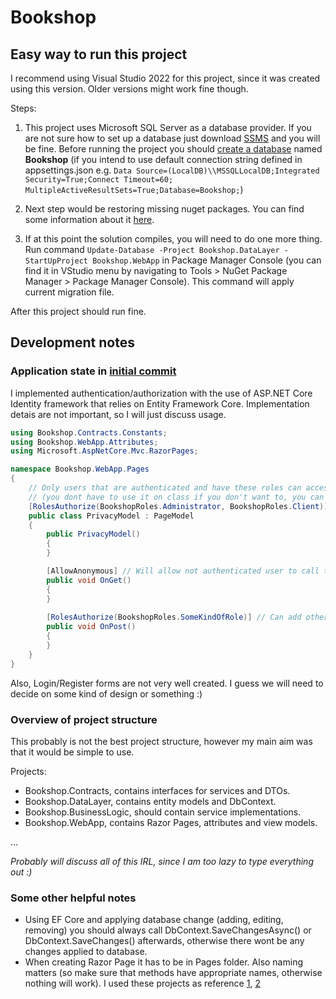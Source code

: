 # Bookshop
## Easy way to run this project

I recommend using Visual Studio 2022 for this project, since it was created using this version.
Older versions might work fine though.

Steps:
1. This project uses Microsoft SQL Server as a database provider. 
If you are not sure how to set up a database just download 
[SSMS](https://docs.microsoft.com/en-us/sql/ssms/download-sql-server-management-studio-ssms?view=sql-server-ver16) and you will be fine.
Before running the project you should [create a database](https://support.mailessentials.gfi.com/hc/en-us/articles/360015116400-How-to-create-a-new-database-in-Microsoft-SQL-Server) named **Bookshop**
(if you intend to use default connection string defined in appsettings.json e.g.
```Data Source=(LocalDB)\\MSSQLLocalDB;Integrated Security=True;Connect Timeout=60; MultipleActiveResultSets=True;Database=Bookshop;```)

2. Next step would be restoring missing nuget packages. You can find some information about it [here](https://docs.microsoft.com/en-us/nuget/consume-packages/package-restore).
3. If at this point the solution compiles, you will need to do one more thing. Run command ```Update-Database -Project Bookshop.DataLayer -StartUpProject Bookshop.WebApp```
in Package Manager Console (you can find it in VStudio menu by navigating to Tools > NuGet Package Manager > Package Manager Console).
This command will apply current migration file.

After this project should run fine.

## Development notes
### Application state in [initial commit](https://github.com/jusrus01/Bookshop/commit/7769906f8b0a9c017eab7898d26859d074111b91)
I implemented authentication/authorization with the use of ASP.NET Core Identity framework that relies on Entity Framework Core.
Implementation detais are not important, so I will just discuss usage.

```c#
using Bookshop.Contracts.Constants;
using Bookshop.WebApp.Attributes;
using Microsoft.AspNetCore.Mvc.RazorPages;

namespace Bookshop.WebApp.Pages
{
    // Only users that are authenticated and have these roles can access this Razor Page model
    // (you dont have to use it on class if you don't want to, you can use them only on methods)
    [RolesAuthorize(BookshopRoles.Administrator, BookshopRoles.Client)]
    public class PrivacyModel : PageModel
    {
        public PrivacyModel()
        {
        }

        [AllowAnonymous] // Will allow not authenticated user to call this function
        public void OnGet()
        {
        }
        
        [RolesAuthorize(BookshopRoles.SomeKindOfRole)] // Can add other nested roles (not sure if this overrides above defined roles)
        public void OnPost()
        {
        }
    }
}
```

Also, Login/Register forms are not very well created. I guess we will need to decide on some kind of design or something :)

### Overview of project structure
This probably is not the best project structure, however my main aim was that it would be simple to use.

Projects:
- Bookshop.Contracts, contains interfaces for services and DTOs.
- Bookshop.DataLayer, contains entity models and DbContext.
- Bookshop.BusinessLogic, should contain service implementations.
- Bookshop.WebApp, contains Razor Pages, attributes and view models.

...

*Probably will discuss all of this IRL, since I am too lazy to type everything out :)*

### Some other helpful notes
- Using EF Core and applying database change (adding, editing, removing) you should always call DbContext.SaveChangesAsync() or DbContext.SaveChanges() afterwards, otherwise
there wont be any changes applied to database.
- When creating Razor Page it has to be in Pages folder. Also naming matters (so make sure that methods have appropriate names, otherwise nothing will work). I used these projects
as reference [1](https://github.com/simaosoares/WebAppIdentity/blob/master/Areas/Identity/Pages/Account/Register.cshtml.cs), [2](https://github.com/hinault/RazorDemo/blob/master/RazorDemo/Models/Student.cs)

